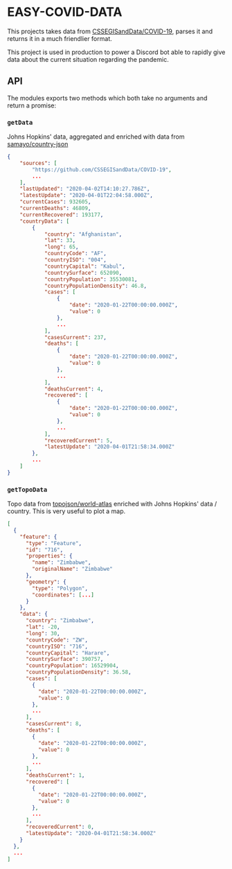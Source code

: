 # EASY-COVID-DATA

This projects takes data from [CSSEGISandData/COVID-19](https://github.com/CSSEGISandData/COVID-19), parses it and returns it in a much friendlier format.

This project is used in production to power a Discord bot able to rapidly give data about the current situation regarding the pandemic.

## API

The modules exports two methods which both take no arguments and return a promise:

### `getData`

Johns Hopkins' data, aggregated and enriched with data from [samayo/country-json](https://github.com/samayo/country-json)

```json
{
	"sources": [
		"https://github.com/CSSEGISandData/COVID-19",
        ...
	],
	"lastUpdated": "2020-04-02T14:10:27.786Z",
	"latestUpdate": "2020-04-01T22:04:58.000Z",
	"currentCases": 932605,
	"currentDeaths": 46809,
	"currentRecovered": 193177,
	"countryData": [
		{
			"country": "Afghanistan",
			"lat": 33,
			"long": 65,
			"countryCode": "AF",
			"countryISO": "004",
			"countryCapital": "Kabul",
			"countrySurface": 652090,
			"countryPopulation": 35530081,
			"countryPopulationDensity": 46.8,
			"cases": [
				{
					"date": "2020-01-22T00:00:00.000Z",
					"value": 0
                },
                ...
			],
			"casesCurrent": 237,
			"deaths": [
				{
					"date": "2020-01-22T00:00:00.000Z",
					"value": 0
				},
                ...
			],
			"deathsCurrent": 4,
			"recovered": [
				{
					"date": "2020-01-22T00:00:00.000Z",
					"value": 0
				},
                ...
			],
			"recoveredCurrent": 5,
			"latestUpdate": "2020-04-01T21:58:34.000Z"
        },
        ...
	]
}
```

### `getTopoData`

Topo data from [topojson/world-atlas](https://github.com/topojson/world-atlas) enriched with Johns Hopkins' data / country. This is very useful to plot a map.

```json
[
  {
    "feature": {
      "type": "Feature",
      "id": "716",
      "properties": {
        "name": "Zimbabwe",
        "originalName": "Zimbabwe"
      },
      "geometry": {
        "type": "Polygon",
        "coordinates": [...]
      }
    },
    "data": {
      "country": "Zimbabwe",
      "lat": -20,
      "long": 30,
      "countryCode": "ZW",
      "countryISO": "716",
      "countryCapital": "Harare",
      "countrySurface": 390757,
      "countryPopulation": 16529904,
      "countryPopulationDensity": 36.58,
      "cases": [
        {
          "date": "2020-01-22T00:00:00.000Z",
          "value": 0
        },
        ...
      ],
      "casesCurrent": 8,
      "deaths": [
        {
          "date": "2020-01-22T00:00:00.000Z",
          "value": 0
        },
        ...
      ],
      "deathsCurrent": 1,
      "recovered": [
        {
          "date": "2020-01-22T00:00:00.000Z",
          "value": 0
        },
        ...
      ],
      "recoveredCurrent": 0,
      "latestUpdate": "2020-04-01T21:58:34.000Z"
    }
  },
  ...
]
```
